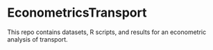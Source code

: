 # EconometricsTransport
This repo contains datasets, R scripts, and results for an econometric analysis of transport.
